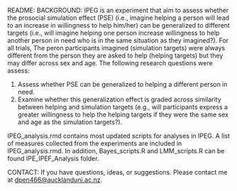 README: 
BACKGROUND: 
IPEG is an experiment that aim to assess whether the prosocial simulation effect (PSE) (i.e., imagine helping a person will lead to an increase in willingness to help him/her) can be generalized to different targets (i.e., will imagine helping one person increase willingness to help another person in need who is in the same situation as they imagined?). For all trials, The peron participants imagined (simulation targets) were always different from the person they are asked to help (helping targets) but they may differ across sex and age. The following research questions were assess:

1. Assess whether PSE can be generalized to helping a different person in need.
2. Examine whether this generalization effect is graded across similarity between helping and simulation targets (e.g., will participants express a greater willingness to help the helping targets if they were the same sex and age as the simulation targets?).

IPEG_analysis.rmd contains most updated scripts for analyses in IPEG. A list of measures collected from the experiments are included in IPEG_analysis.rmd. In addition, Bayes_scripts.R and LMM_scripts.R can be found IPE_IPEF_Analysis folder. 

CONTACT: 
If you have questions, ideas, or suggestions. Please contact me at dpen466@aucklanduni.ac.nz.
